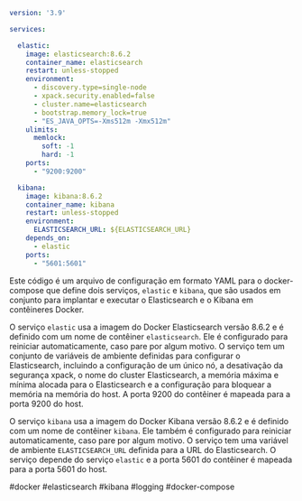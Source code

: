 ```yaml
version: '3.9'

services:

  elastic:
    image: elasticsearch:8.6.2
    container_name: elasticsearch
    restart: unless-stopped
    environment:
      - discovery.type=single-node
      - xpack.security.enabled=false
      - cluster.name=elasticsearch
      - bootstrap.memory_lock=true
      - "ES_JAVA_OPTS=-Xms512m -Xmx512m"
    ulimits:
      memlock:
        soft: -1
        hard: -1
    ports:
      - "9200:9200"

  kibana:
    image: kibana:8.6.2
    container_name: kibana
    restart: unless-stopped
    environment:
      ELASTICSEARCH_URL: ${ELASTICSEARCH_URL}
    depends_on:
      - elastic
    ports:
      - "5601:5601"
```

Este código é um arquivo de configuração em formato YAML para o docker-compose que define dois serviços, `elastic` e `kibana`, que são usados em conjunto para implantar e executar o Elasticsearch e o Kibana em contêineres Docker.

O serviço `elastic` usa a imagem do Docker Elasticsearch versão 8.6.2 e é definido com um nome de contêiner `elasticsearch`. Ele é configurado para reiniciar automaticamente, caso pare por algum motivo. O serviço tem um conjunto de variáveis ​​de ambiente definidas para configurar o Elasticsearch, incluindo a configuração de um único nó, a desativação da segurança xpack, o nome do cluster Elasticsearch, a memória máxima e mínima alocada para o Elasticsearch e a configuração para bloquear a memória na memória do host. A porta 9200 do contêiner é mapeada para a porta 9200 do host.

O serviço `kibana` usa a imagem do Docker Kibana versão 8.6.2 e é definido com um nome de contêiner `kibana`. Ele também é configurado para reiniciar automaticamente, caso pare por algum motivo. O serviço tem uma variável ​​de ambiente `ELASTICSEARCH_URL` definida para a URL do Elasticsearch. O serviço depende do serviço `elastic` e a porta 5601 do contêiner é mapeada para a porta 5601 do host.

#docker #elasticsearch #kibana #logging #docker-compose

